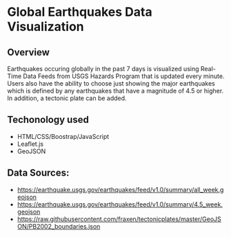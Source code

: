 # Global Earthquakes Data Visualization
## Overview
Earthquakes occuring globally in the past 7 days is visualized using Real-Time Data Feeds from USGS Hazards Program that is updated every minute. Users also have the ability to choose just showing the major earthquakes which is defined by any earthquakes that have a magnitude of 4.5 or higher. In addition, a tectonic plate can be added.
## Techonology used
* HTML/CSS/Boostrap/JavaScript
* Leaflet.js
* GeoJSON
## Data Sources:
* https://earthquake.usgs.gov/earthquakes/feed/v1.0/summary/all_week.geojson
* https://earthquake.usgs.gov/earthquakes/feed/v1.0/summary/4.5_week.geojson
* https://raw.githubusercontent.com/fraxen/tectonicplates/master/GeoJSON/PB2002_boundaries.json

